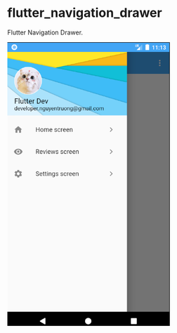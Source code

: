# flutter_navigation_drawer

Flutter Navigation Drawer.

![Image of Yaktocat](assets/images/Screenshot_7.png)

